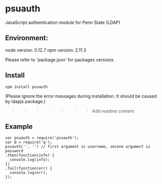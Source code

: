 # psuauth
JavaScript authentication module for Penn State (LDAP)

## Environment:
node version: 0.12.7
npm version: 2.11.3

Please refer to 'package.json' for packages versions.

## Install
```
npm install psuauth
```
(Please ignore the error messages during installation. It should be caused by ldapjs package.)

>>>>>>> Add readme content
## Example
```
var psuauth = require('psuauth');
var Q = require('q');
psuauth('', '') // first argument is username, secone argument is password
.then(function(info) {
  console.log(info);
})
.fail(function(err) {
  console.log(err);
});
```
